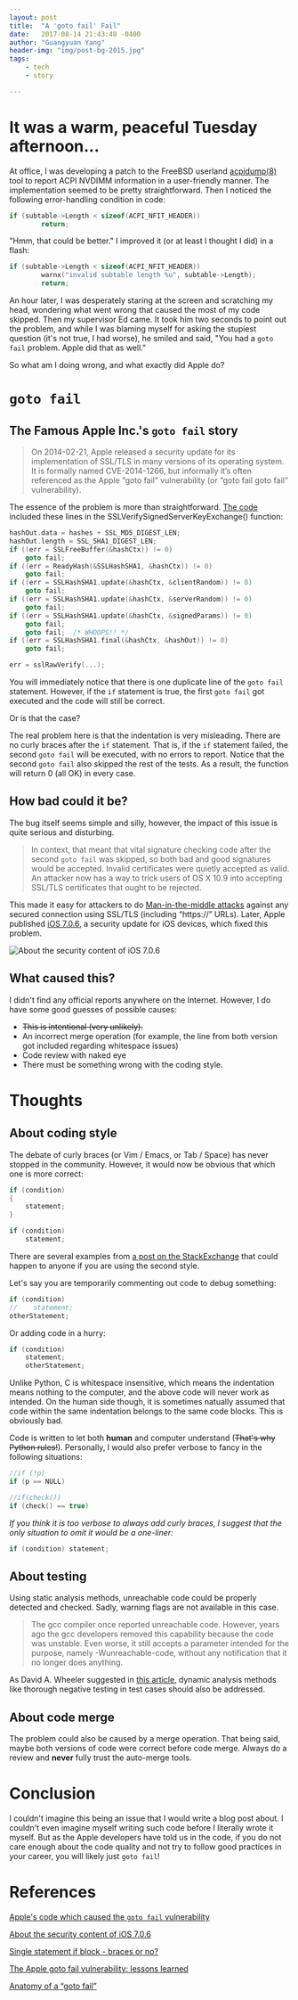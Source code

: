 ```yaml
---
layout: post
title:  "A 'goto fail' Fail"
date:   2017-08-14 21:43:48 -0400
author: "Guangyuan Yang"
header-img: "img/post-bg-2015.jpg"
tags:
    - tech
    - story

---
```


# It was a warm, peaceful Tuesday afternoon...

At office, I was developing a patch to the FreeBSD userland [acpidump(8)](https://www.freebsd.org/cgi/man.cgi?query=acpidump&sektion=8) tool to report ACPI NVDIMM information in a user-friendly manner. The implementation seemed to be pretty straightforward. Then I noticed the following error-handling condition in code:

```c
if (subtable->Length < sizeof(ACPI_NFIT_HEADER))
        return;
```

"Hmm, that could be better." I improved it (or at least I thought I did) in a flash:

```c
if (subtable->Length < sizeof(ACPI_NFIT_HEADER))
        warnx("invalid subtable length %u", subtable->Length);
        return;
```

An hour later, I was desperately staring at the screen and scratching my head, wondering what went wrong that caused the most of my code skipped. Then my supervisor Ed came. It took him two seconds to point out the problem, and while I was blaming myself for asking the stupiest question (it's not true, I had worse), he smiled and said, "You had a `goto fail` problem. Apple did that as well."

So what am I doing wrong, and what exactly did Apple do?

# `goto fail`

## The Famous Apple Inc.'s `goto fail` story

> On 2014-02-21, Apple released a security update for its implementation of SSL/TLS in many versions of its operating system. It is formally named CVE-2014-1266, but informally it’s often referenced as the Apple “goto fail” vulnerability (or “goto fail goto fail” vulnerability).

The essence of the problem is more than straightforward. [The code](https://opensource.apple.com/source/Security/Security-55471/libsecurity_ssl/lib/sslKeyExchange.c) included these lines in the SSLVerifySignedServerKeyExchange() function:

```c
hashOut.data = hashes + SSL_MD5_DIGEST_LEN;
hashOut.length = SSL_SHA1_DIGEST_LEN;
if ((err = SSLFreeBuffer(&hashCtx)) != 0)
    goto fail;
if ((err = ReadyHash(&SSLHashSHA1, &hashCtx)) != 0)
    goto fail;
if ((err = SSLHashSHA1.update(&hashCtx, &clientRandom)) != 0)
    goto fail;
if ((err = SSLHashSHA1.update(&hashCtx, &serverRandom)) != 0)
    goto fail;
if ((err = SSLHashSHA1.update(&hashCtx, &signedParams)) != 0)
    goto fail;
    goto fail;  /* WHOOPS!! */
if ((err = SSLHashSHA1.final(&hashCtx, &hashOut)) != 0)
    goto fail;

err = sslRawVerify(...);
```

You will immediately notice that there is one duplicate line of the `goto fail` statement. However, if the `if` statement is true, the first `goto fail` got executed and the code will still be correct.

Or is that the case?

The real problem here is that the indentation is very misleading. There are no curly braces after the `if` statement. That is, if the `if` statement failed, the second `goto fail` will be executed, with no errors to report. Notice that the second `goto fail` also skipped the rest of the tests. As a result, the function will return 0 (all OK) in every case.

## How bad could it be?

The bug itself seems simple and silly, however, the impact of this issue is quite serious and disturbing.

> In context, that meant that vital signature checking code after the second `goto fail` was skipped, so both bad and good signatures would be accepted. Invalid certificates were quietly accepted as valid. An attacker now has a way to trick users of OS X 10.9 into accepting SSL/TLS certificates that ought to be rejected.

This made it easy for attackers to do [Man-in-the-middle attacks](https://en.wikipedia.org/wiki/Man-in-the-middle_attack) against any secured connection using SSL/TLS (including “https://” URLs). Later, Apple published [iOS 7.0.6](https://support.apple.com/en-ca/HT202934), a security update for iOS devices, which fixed this problem.

![About the security content of iOS 7.0.6](/img/in-post/apple-ios706.jpg)

## What caused this?

I didn't find any official reports anywhere on the Internet. However, I do have some good guesses of possible causes:

- ~~This is intentional (very unlikely).~~
- An incorrect merge operation (for example, the line from both version got included regarding whitespace issues)
- Code review with naked eye
- There must be something wrong with the coding style.

# Thoughts

## About coding style

The debate of curly braces (or Vim / Emacs, or Tab / Space) has never stopped in the community. However, it would now be obvious that which one is more correct:

```c
if (condition)
{
    statement;
}
```
```c
if (condition)
    statement;
```
There are several examples from [a post on the StackExchange](https://softwareengineering.stackexchange.com/questions/16528/single-statement-if-block-braces-or-no) that could happen to anyone if you are using the second style.

Let's say you are temporarily commenting out code to debug something:

```c
if (condition)
//    statement;
otherStatement;
```

Or adding code in a hurry:

```c
if (condition)
    statement;
    otherStatement;
```

Unlike Python, C is whitespace insensitive, which means the indentation means nothing to the computer, and the above code will never work as intended. On the human side though, it is sometimes natually assumed that code within the same indentation belongs to the same code blocks. This is obviously bad.

Code is written to let both **human** and computer understand (~~That's why Python rules!~~). Personally, I would also prefer verbose to fancy in the following situations:

```c
//if (!p)
if (p == NULL)

//if(check())
if (check() == true)
```

*If you think it is too verbose to always add curly braces, I suggest that the only situation to omit it would be a one-liner:*

```c
if (condition) statement;
```

## About testing

Using static analysis methods, unreachable code could be properly detected and checked. Sadly, warning flags are not available in this case.

> The gcc compiler once reported unreachable code. However, years ago the gcc developers removed this capability because the code was unstable. Even worse, it still accepts a parameter intended for the purpose, namely -Wunreachable-code, without any notification that it no longer does anything.

As David A. Wheeler suggested in [this article](https://www.dwheeler.com/essays/apple-goto-fail.html), dynamic analysis methods like thorough negative testing in test cases should also be addressed.

## About code merge

The problem could also be caused by a merge operation. That being said, maybe both versions of code were correct before code merge. Always do a review and **never** fully trust the auto-merge tools.

# Conclusion

I couldn't imagine this being an issue that I would write a blog post about. I couldn't even imagine myself writing such code before I literally wrote it myself. But as the Apple developers have told us in the code, if you do not care enough about the code quality and not try to follow good practices in your career, you will likely just `goto fail`!

# References

[Apple's code which caused the `goto fail` vulnerability](https://opensource.apple.com/source/Security/Security-55471/libsecurity_ssl/lib/sslKeyExchange.c)

[About the security content of iOS 7.0.6](https://support.apple.com/en-ca/Hhttps://softwareengineering.stackexchange.com/questions/16528/single-statement-if-block-braces-or-noT202934)

[Single statement if block - braces or no?](https://softwareengineering.stackexchange.com/questions/16528/single-statement-if-block-braces-or-no)

[The Apple goto fail vulnerability: lessons learned](https://www.dwheeler.com/essays/apple-goto-fail.html)

[Anatomy of a “goto fail”](https://nakedsecurity.sophos.com/2014/02/24/anatomy-of-a-goto-fail-apples-ssl-bug-explained-plus-an-unofficial-patch/)
